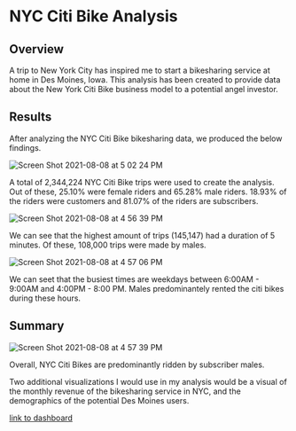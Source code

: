# NYC Citi Bike Analysis 

## Overview 
A trip to New York City has inspired me to start a bikesharing service at home in Des Moines, Iowa. This analysis has been created to provide data about the New York Citi Bike business model to a potential angel investor. 

## Results
After analyzing the NYC Citi Bike bikesharing data, we produced the below findings.

![Screen Shot 2021-08-08 at 5 02 24 PM](https://user-images.githubusercontent.com/17945476/128645604-620d8103-f0ac-4851-a579-e3f6906e0ead.png)

A total of 2,344,224 NYC Citi Bike trips were used to create the analysis. Out of these, 25.10% were female riders and 65.28% male riders. 
18.93% of the riders were customers and 81.07% of the riders are subscribers. 

![Screen Shot 2021-08-08 at 4 56 39 PM](https://user-images.githubusercontent.com/17945476/128645475-14692da4-0972-4917-a7a2-81ef3654761c.png)

We can see that the highest amount of trips (145,147) had a duration of 5 minutes. Of these, 108,000 trips were made by males.

![Screen Shot 2021-08-08 at 4 57 06 PM](https://user-images.githubusercontent.com/17945476/128645485-71a4a571-bc46-435e-a263-4b203f98025b.png)

We can seet that the busiest times are weekdays between 6:00AM - 9:00AM and 4:00PM - 8:00 PM. Males predominantely rented the citi bikes during these hours.

## Summary

![Screen Shot 2021-08-08 at 4 57 39 PM](https://user-images.githubusercontent.com/17945476/128645508-fa063477-6a52-476e-bc90-1a65a22924fe.png)

Overall, NYC Citi Bikes are predominantly  ridden by subscriber males. 

Two additional visualizations I would use in my analysis would be a visual of the monthly revenue of the bikesharing service in NYC, and the demographics of the potential Des Moines users.

[link to dashboard](https://public.tableau.com/app/profile/daniela.gonzalez3400/viz/NYCCitiBikeAnalysisChallenge_16282831817670/NYCCitiBikeAnalysis)
